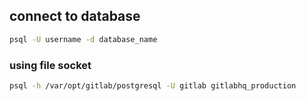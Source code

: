 ## connect to database
```bash
psql -U username -d database_name
```

### using file socket
```bash
psql -h /var/opt/gitlab/postgresql -U gitlab gitlabhq_production
```
